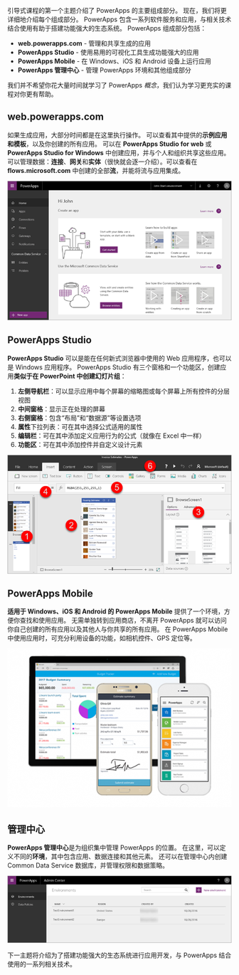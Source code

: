 引导式课程的第一个主题介绍了 PowerApps 的主要组成部分。 现在，我们将更详细地介绍每个组成部分。 PowerApps 包含一系列软件服务和应用，与相关技术结合使用有助于搭建功能强大的生态系统。 PowerApps 组成部分包括：

* **web.powerapps.com** - 管理和共享生成的应用
* **PowerApps Studio** - 使用易用的可视化工具生成功能强大的应用
* **PowerApps Mobile** - 在 Windows、iOS 和 Android 设备上运行应用
* **PowerApps 管理中心** - 管理 PowerApps 环境和其他组成部分

我们并不希望你花大量时间就学习了 PowerApps *概念*，我们认为学习更充实的课程对你更有帮助。

## <a name="webpowerappscom"></a>web.powerapps.com
如果生成应用，大部分时间都是在这里执行操作。 可以查看其中提供的**示例应用和模板**，以及你创建的所有应用。 可以在 **PowerApps Studio for web** 或 **PowerApps Studio for Windows** 中创建应用，并与个人和组织共享这些应用。 可以管理数据：**连接**、**网关**和**实体**（很快就会逐一介绍）。可以查看在 **flows.microsoft.com** 中创建的全部**流**，并能将流与应用集成。

![web.powerapps.com 网站](./media/learning-powerapps-parts/powerapps-web-site.png)

## <a name="powerapps-studio"></a>PowerApps Studio
**PowerApps Studio** 可以是能在任何新式浏览器中使用的 Web 应用程序，也可以是 Windows 应用程序。 PowerApps Studio 有三个窗格和一个功能区，创建应用**类似于在 PowerPoint 中创建幻灯片组**：

1. **左侧导航栏**：可以显示应用中每个屏幕的缩略图或每个屏幕上所有控件的分层视图
2. **中间窗格**：显示正在处理的屏幕
3. **右侧窗格**：包含“布局”和“数据源”等设置选项
4. **属性**下拉列表：可在其中选择公式适用的属性
5. **编辑栏**：可在其中添加定义应用行为的公式（就像在 Excel 中一样）
6. **功能区**：可在其中添加控件并自定义设计元素

![PowerApps Studio](./media/learning-powerapps-parts/powerapps-studio.png)

## <a name="powerapps-mobile"></a>PowerApps Mobile
**适用于 Windows、iOS 和 Android 的 PowerApps Mobile** 提供了一个环境，方便你查找和使用应用。 无需单独转到应用商店，不离开 PowerApps 就可以访问你自己创建的所有应用以及其他人与你共享的所有应用。 在 PowerApps Mobile 中使用应用时，可充分利用设备的功能，如相机控件、GPS 定位等。

![PowerApps Mobile](./media/learning-powerapps-parts/powerapps-mobile.png)

## <a name="admin-center"></a>管理中心
**PowerApps 管理中心**是为组织集中管理 PowerApps 的位置。 在这里，可以定义不同的**环境**，其中包含应用、数据连接和其他元素。 还可以在管理中心内创建 Common Data Service 数据库，并管理权限和数据策略。

![PowerApps 管理中心](./media/learning-powerapps-parts/powerapps-admin-center.png)

下一主题将介绍为了搭建功能强大的生态系统进行应用开发，与 PowerApps 结合使用的一系列相关技术。

